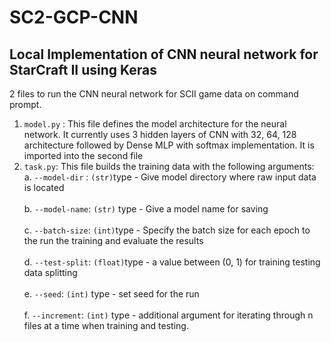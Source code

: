 # SC2-GCP-CNN

## Local Implementation of CNN neural network for StarCraft II using Keras
2 files to run the CNN neural network for SCII game data on command prompt.
1. ```model.py``` : This file defines the model architecture for the neural network. It currently uses 3 hidden layers of CNN with 32, 64, 128 architecture followed by Dense MLP with softmax implementation. It is imported into the second file
2. ``` task.py ```: This file builds the training data with the following arguments:<br/>
    a. ```--model-dir``` : ```(str)```type   - Give model directory where raw input data is located   <br/>    
    b. ```--model-name```: ```(str)``` type  - Give a model name for saving<br/>  
    c. ```--batch-size```: ```(int)```type   - Specify the batch size for each epoch to the run the training and evaluate the results<br/>  
    d. ```--test-split```: ```(float)```type - a value between (0, 1) for training testing data splitting <br/>  
    e. ```--seed```: ```(int)``` type        - set seed for the run <br/>  
    f. ```--increment```: ```(int)``` type   - additional argument for iterating through n files at a time when training and testing.
 
